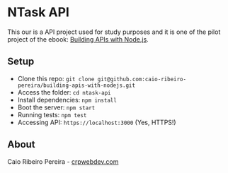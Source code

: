 # NTask API

This our is a API project used for study purposes and it is one of the pilot project of the ebook: [Building APIs with Node.js](https://leanpub.com/building-apis-with-nodejs).

## Setup

* Clone this repo: `git clone git@github.com:caio-ribeiro-pereira/building-apis-with-nodejs.git`
* Access the folder: `cd ntask-api`
* Install dependencies: `npm install`
* Boot the server: `npm start`
* Running tests: `npm test`
* Accessing API: `https://localhost:3000` (Yes, HTTPS!)
## About

Caio Ribeiro Pereira - [crpwebdev.com](http://crpwebdev.com)
